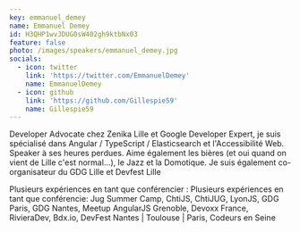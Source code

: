 ```yaml
---
key: emmanuel_demey
name: Emmanuel Demey
id: H3QHP1wvJDUG0sW402gh9ktbNx03
feature: false
photo: /images/speakers/emmanuel_demey.jpg
socials:
  - icon: twitter
    link: 'https://twitter.com/EmmanuelDemey'
    name: EmmanuelDemey
  - icon: github
    link: 'https://github.com/Gillespie59'
    name: Gillespie59
---
```

Developer Advocate chez Zenika Lille et Google Developer Expert, je suis spécialisé dans Angular / TypeScript / Elasticsearch et l'Accessibilité Web. Speaker à ses heures perdues. Aime également les bières (et oui quand on vient de Lille c'est normal...), le Jazz et la Domotique. 
Je suis également co-organisateur du GDG Lille et Devfest Lille

Plusieurs expériences en tant que conférencier : Plusieurs expériences en tant que conférencie:  Jug Summer Camp, ChtiJS, ChtiJUG, LyonJS, GDG Paris, GDG Nantes, Meetup AngularJS Grenoble, Devoxx France, RivieraDev, Bdx.io, DevFest Nantes | Toulouse | Paris, Codeurs en Seine